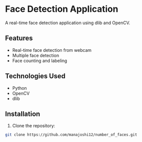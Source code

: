 # Face Detection Application

A real-time face detection application using dlib and OpenCV.

## Features
- Real-time face detection from webcam
- Multiple face detection
- Face counting and labeling

## Technologies Used
- Python
- OpenCV
- dlib

## Installation

1. Clone the repository:
```bash
git clone https://github.com/manajoshi12/number_of_faces.git
